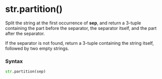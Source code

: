 # str.partition()

Split the string at the first occurrence of **sep**, and return a 3-tuple containing the part before the separator, the separator itself, and the part after the separator.

If the separator is not found, return a 3-tuple containing the string itself, followed by two empty strings.

### Syntax

```python
str.partition(sep)
```